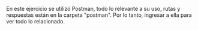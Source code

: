 En este ejercicio se utilizó Postman, todo lo relevante a su uso, rutas y respuestas están en la carpeta "postman".
Por lo tanto, ingresar a ella para ver todo lo relacionado.